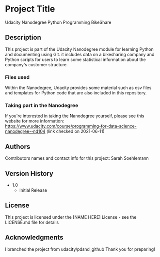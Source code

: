 # Project Title

Udacity Nanodegree Python Programming BikeShare

## Description

This project is part of the Udacity Nanodegree module for learning Python and documenting using Git. it includes data on a bikesharing company and Python scripts for users to learn some statistical information about the company's customer structure.

### Files used

Within the Nanodegree, Udacity provides some material such as csv files and templates for Python code that are also included in this repository.

### Taking part in the Nanodegree

If you're interested in taking the Nanodegree yourself, please see this website for more information: https://www.udacity.com/course/programming-for-data-science-nanodegree--nd104 (link checked on 2021-06-11)

## Authors

Contributors names and contact info for this project: Sarah Soehlemann 

## Version History

* 1.0
    * Initial Release

## License

This project is licensed under the [NAME HERE] License - see the LICENSE.md file for details

## Acknowledgments

I branched the project from udacity/pdsnd_github
Thank you for preparing!